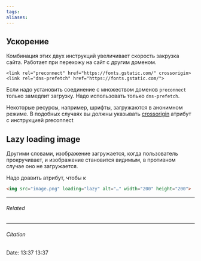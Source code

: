 ```yaml
---
tags: 
aliases: 
---
```

## Ускорение
Комбинация этих двух инструкций увеличивает скорость закрузка сайта. Работает при перехожу на сайт с другим доменом. 
````
<link rel="preconnect" href="https://fonts.gstatic.com/" crossorigin>
<link rel="dns-prefetch" href="https://fonts.gstatic.com/">
````

Если надо установить соединение с множеством доменов `preconnect` только замедлит загрузку. Надо использовать только  `dns-prefetch`.

Некоторые ресурсы, например, шрифты, загружаются в анонимном режиме. В подобных случаях вы должны указывать [crossorigin](https://developer.mozilla.org/en-US/docs/Web/HTML/Attributes/crossorigin) атрибут с инструкцией preconnect
##  Lazy loading image
Другими словами, изображение загружается, когда пользователь прокручивает, и изображение становится видимым, в противном случае оно не загружается.

Надо доавить атрибут, чтобы к
```html
<img src="image.png" loading="lazy" alt="…" width="200" height="200">
```

---
###### Related 
---
###### Citation
Date: 13:37 13:37
